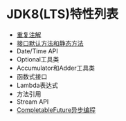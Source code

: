 # JDK8(LTS)特性列表

- [重复注解](repeatable-annotation.md)
- [接口默认方法和静态方法](interface-default-static-method.md)
- Date/Time API
- Optional工具类
- Accumulator和Adder工具类
- 函数式接口
- Lambda表达式
- 方法引用
- Stream API
- [CompletableFuture异步编程](completable-future.md)
